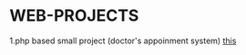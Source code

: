 # WEB-PROJECTS
1.php based small project (doctor's appoinment system)
[this](https://majime101.herokuapp.com/)
